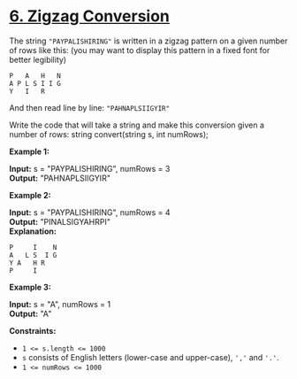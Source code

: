 # [6. Zigzag Conversion](https://leetcode.com/problems/zigzag-conversion)

The string `"PAYPALISHIRING"` is written in a zigzag pattern on a given number of rows like this: (you may want to display this pattern in a fixed font for better legibility)
```
P   A   H   N
A P L S I I G
Y   I   R
```

And then read line by line: `"PAHNAPLSIIGYIR"`  

Write the code that will take a string and make this conversion given a number of rows:
    string convert(string s, int numRows);

**Example 1:**

**Input:** s = "PAYPALISHIRING", numRows = 3  
**Output:** "PAHNAPLSIIGYIR"  

**Example 2:**

**Input:** s = "PAYPALISHIRING", numRows = 4  
**Output:** "PINALSIGYAHRPI"  
**Explanation:**
```
P     I    N
A   L S  I G
Y A   H R
P     I
```

**Example 3:**

**Input:** s = "A", numRows = 1  
**Output:** "A"  


**Constraints:**

 - `1 <= s.length <= 1000`
 - `s` consists of English letters (lower-case and upper-case), `','` and `'.'`.
 - `1 <= numRows <= 1000`
